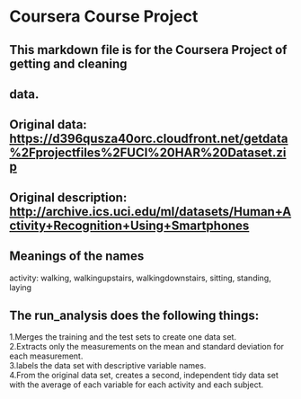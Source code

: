 # Coursera Course Project
## This markdown file is for the Coursera Project of getting and cleaning
## data.
## Original data: https://d396qusza40orc.cloudfront.net/getdata%2Fprojectfiles%2FUCI%20HAR%20Dataset.zip

## Original description: http://archive.ics.uci.edu/ml/datasets/Human+Activity+Recognition+Using+Smartphones

## Meanings of the names
 activity: walking, walkingupstairs, walkingdownstairs, sitting, standing, laying


## The run_analysis does the following things:
1.Merges the training and the test sets to create one data set.    
2.Extracts only the measurements on the mean and standard deviation for each measurement.    
3.labels the data set with descriptive variable names.    
4.From the original data set, creates a second, independent tidy data set with the average of each variable for each activity and each subject.    
